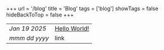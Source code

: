 +++
url = '/blog'
title = 'Blog'
tags = ['blog']
showTags = false
hideBackToTop = false
+++

|                 |                                    |
|-----------------|------------------------------------|
| *Jan 19 2025*   | [Hello World!](/blog/hello-world)  |
| *mmm dd yyyy*   | link                               |
